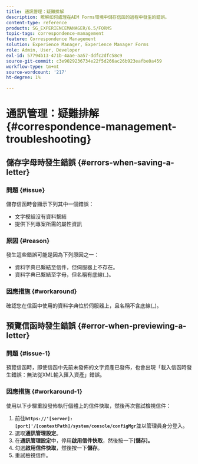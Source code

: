 ```yaml
---
title: 通訊管理：疑難排解
description: 瞭解如何處理在AEM Forms環境中儲存信函的過程中發生的錯誤。
content-type: reference
products: SG_EXPERIENCEMANAGER/6.5/FORMS
topic-tags: correspondence-management
feature: Correspondence Management
solution: Experience Manager, Experience Manager Forms
role: Admin, User, Developer
exl-id: 57794b13-471b-4aae-aa57-ddfc2dfc58c9
source-git-commit: c3e9029236734e22f5d266ac26b923eafbe0a459
workflow-type: tm+mt
source-wordcount: '217'
ht-degree: 1%

---
```


# 通訊管理：疑難排解 {#correspondence-management-troubleshooting}

## 儲存字母時發生錯誤 {#errors-when-saving-a-letter}

### 問題 {#issue}

儲存信函時會顯示下列其中一個錯誤：

* 文字模組沒有資料繫結
* 提供下列專案所需的屬性資訊

### 原因 {#reason}

發生這些錯誤可能是因為下列原因之一：

* 資料字典已繫結至信件，但伺服器上不存在。
* 資料字典已繫結至字母，但名稱有底線(_)。

### 因應措施 {#workaround}

確認您在信函中使用的資料字典位於伺服器上，且名稱不含底線(_)。

## 預覽信函時發生錯誤 {#error-when-previewing-a-letter}

### 問題 {#issue-1}

預覽信函時，即使信函中先前未發佈的文字資產已發佈，也會出現「載入信函時發生錯誤：無法從XML輸入匯入資產」錯誤。

### 因應措施 {#workaround-1}

使用以下步驟重設發佈執行個體上的信件快取，然後再次嘗試檢視信件：

1. 前往&#x200B;**`https://'[server]:[port]'/[contextPath]/system/console/configMgr`**&#x200B;並以管理員身分登入。
1. 選取&#x200B;**通訊管理設定**。
1. 在&#x200B;**通訊管理設定**&#x200B;中，停用&#x200B;**啟用信件快取**，然後按一下&#x200B;**[儲存]。**
1. 勾選&#x200B;**啟用信件快取**，然後按一下&#x200B;**儲存**。
1. 重試檢視信件。
